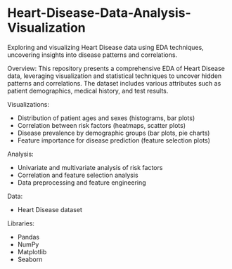 # Heart-Disease-Data-Analysis-Visualization
Exploring and visualizing Heart Disease data using EDA techniques, uncovering insights into disease patterns and correlations.

Overview:
        This repository presents a comprehensive EDA of Heart Disease data, leveraging visualization and statistical techniques to uncover hidden patterns and correlations. The dataset includes various attributes such as patient demographics, medical history, and test results.

Visualizations:
- Distribution of patient ages and sexes (histograms, bar plots)
- Correlation between risk factors (heatmaps, scatter plots)
- Disease prevalence by demographic groups (bar plots, pie charts)
- Feature importance for disease prediction (feature selection plots)

Analysis:
- Univariate and multivariate analysis of risk factors
- Correlation and feature selection analysis
- Data preprocessing and feature engineering

Data:
- Heart Disease dataset

Libraries:
- Pandas
- NumPy
- Matplotlib
- Seaborn
